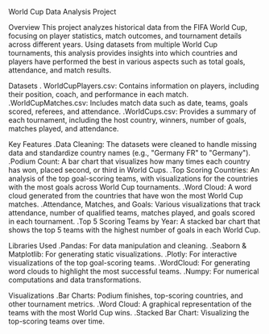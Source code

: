 World Cup Data Analysis Project


Overview
This project analyzes historical data from the FIFA World Cup, focusing on player statistics, match outcomes, and tournament details across different years. Using datasets from multiple World Cup tournaments, this analysis provides insights into which countries and players have performed the best in various aspects such as total goals, attendance, and match results.

Datasets
. WorldCupPlayers.csv: Contains information on players, including their position, coach, and performance in each match.
.WorldCupMatches.csv: Includes match data such as date, teams, goals scored, referees, and attendance.
.WorldCups.csv: Provides a summary of each tournament, including the host country, winners, number of goals, matches played, and attendance.

Key Features
.Data Cleaning: The datasets were cleaned to handle missing data and standardize country names (e.g., "Germany FR" to "Germany").
.Podium Count: A bar chart that visualizes how many times each country has won, placed second, or third in World Cups.
.Top Scoring Countries: An analysis of the top goal-scoring teams, with visualizations for the countries with the most goals across World Cup tournaments.
.Word Cloud: A word cloud generated from the countries that have won the most World Cup matches.
.Attendance, Matches, and Goals: Various visualizations that track attendance, number of qualified teams, matches played, and goals scored in each tournament.
.Top 5 Scoring Teams by Year: A stacked bar chart that shows the top 5 teams with the highest number of goals in each World Cup.

Libraries Used
.Pandas: For data manipulation and cleaning.
.Seaborn & Matplotlib: For generating static visualizations.
.Plotly: For interactive visualizations of the top goal-scoring teams.
.WordCloud: For generating word clouds to highlight the most successful teams.
.Numpy: For numerical computations and data transformations.

Visualizations
.Bar Charts: Podium finishes, top-scoring countries, and other tournament metrics.
.Word Cloud: A graphical representation of the teams with the most World Cup wins.
.Stacked Bar Chart: Visualizing the top-scoring teams over time.
